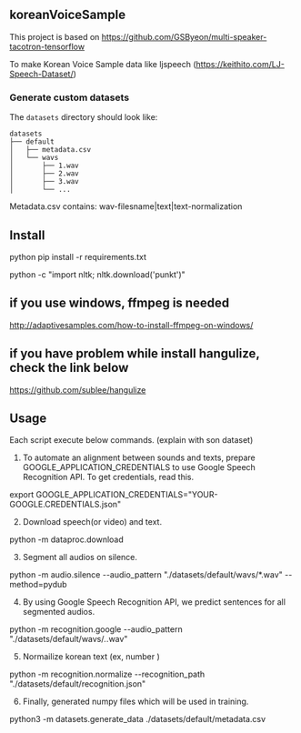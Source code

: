 ## koreanVoiceSample

This project is based on https://github.com/GSByeon/multi-speaker-tacotron-tensorflow  

To make Korean Voice Sample data like ljspeech (https://keithito.com/LJ-Speech-Dataset/) 

### Generate custom datasets

The `datasets` directory should look like:

    datasets
    ├── default
    │   ├── metadata.csv
    │   └── wavs
    │       ├── 1.wav
    │       ├── 2.wav
    │       ├── 3.wav
    │       └── ...


Metadata.csv contains:
   wav-filesname|text|text-normalization




## Install

python pip install -r requirements.txt 

python -c "import nltk; nltk.download('punkt')"

## if you use windows, ffmpeg is needed

http://adaptivesamples.com/how-to-install-ffmpeg-on-windows/

## if you have problem while install hangulize, check the link below

https://github.com/sublee/hangulize


## Usage

Each script execute below commands. (explain with son dataset)

1. To automate an alignment between sounds and texts, prepare GOOGLE_APPLICATION_CREDENTIALS to use Google Speech Recognition API. To get credentials, read this.

export GOOGLE_APPLICATION_CREDENTIALS="YOUR-GOOGLE.CREDENTIALS.json"


2. Download speech(or video) and text.

python -m dataproc.download


3. Segment all audios on silence.

python -m audio.silence --audio_pattern "./datasets/default/wavs/*.wav" --method=pydub


4. By using Google Speech Recognition API, we predict sentences for all segmented audios.

python -m recognition.google --audio_pattern "./datasets/default/wavs/*.*.wav"

5. Normailize korean text (ex, number )

python -m recognition.normalize --recognition_path "./datasets/default/recognition.json"

6. Finally, generated numpy files which will be used in training.

python3 -m datasets.generate_data ./datasets/default/metadata.csv





